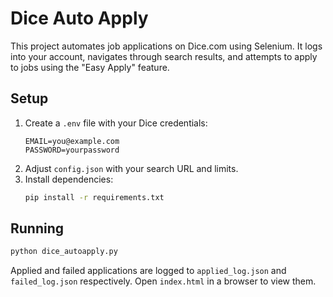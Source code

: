 # Dice Auto Apply

This project automates job applications on Dice.com using Selenium. It logs into your account, navigates through search results, and attempts to apply to jobs using the "Easy Apply" feature.

## Setup
1. Create a `.env` file with your Dice credentials:
   ```
   EMAIL=you@example.com
   PASSWORD=yourpassword
   ```
2. Adjust `config.json` with your search URL and limits.
3. Install dependencies:
   ```bash
   pip install -r requirements.txt
   ```

## Running
```bash
python dice_autoapply.py
```

Applied and failed applications are logged to `applied_log.json` and `failed_log.json` respectively. Open `index.html` in a browser to view them.
